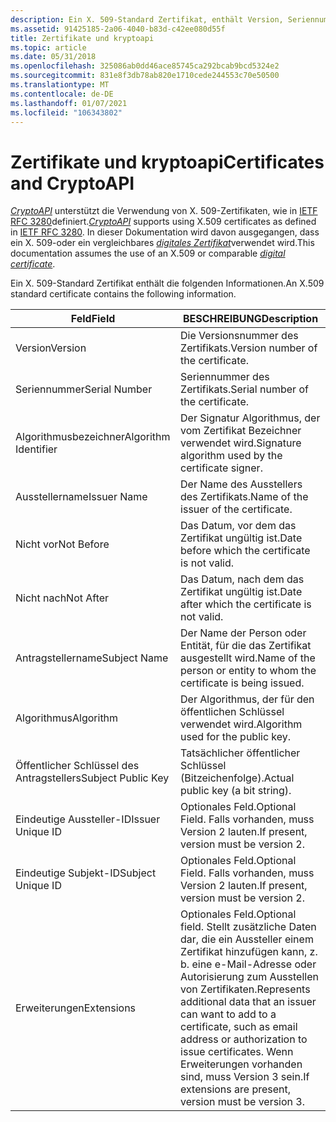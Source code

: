 ```yaml
---
description: Ein X. 509-Standard Zertifikat, enthält Version, Seriennummer, Algorithmusbezeichner, Aussteller Namen, gültigen Datumsbereich, Antragsteller Namen, Algorithmus und Informationen zum öffentlichen Schlüssel des Antragstellers und optional eine eindeutige Aussteller-ID, eine eindeutige ID des Antragstellers und Erweiterungen.
ms.assetid: 91425185-2a06-4040-b83d-c42ee080d55f
title: Zertifikate und kryptoapi
ms.topic: article
ms.date: 05/31/2018
ms.openlocfilehash: 325086ab0dd46ace85745ca292bcab9bcd5324e2
ms.sourcegitcommit: 831e8f3db78ab820e1710cede244553c70e50500
ms.translationtype: MT
ms.contentlocale: de-DE
ms.lasthandoff: 01/07/2021
ms.locfileid: "106343802"
---
```

# <a name="certificates-and-cryptoapi"></a><span data-ttu-id="013ce-103">Zertifikate und kryptoapi</span><span class="sxs-lookup"><span data-stu-id="013ce-103">Certificates and CryptoAPI</span></span>

<span data-ttu-id="013ce-104">[*CryptoAPI*](../secgloss/c-gly.md) unterstützt die Verwendung von X. 509-Zertifikaten, wie in [IETF RFC 3280](https://www.ietf.org/rfc/rfc3280.txt)definiert.</span><span class="sxs-lookup"><span data-stu-id="013ce-104">[*CryptoAPI*](../secgloss/c-gly.md) supports using X.509 certificates as defined in [IETF RFC 3280](https://www.ietf.org/rfc/rfc3280.txt).</span></span> <span data-ttu-id="013ce-105">In dieser Dokumentation wird davon ausgegangen, dass ein X. 509-oder ein vergleichbares [*digitales Zertifikat*](../secgloss/c-gly.md)verwendet wird.</span><span class="sxs-lookup"><span data-stu-id="013ce-105">This documentation assumes the use of an X.509 or comparable [*digital certificate*](../secgloss/c-gly.md).</span></span>

<span data-ttu-id="013ce-106">Ein X. 509-Standard Zertifikat enthält die folgenden Informationen.</span><span class="sxs-lookup"><span data-stu-id="013ce-106">An X.509 standard certificate contains the following information.</span></span>



| <span data-ttu-id="013ce-107">Feld</span><span class="sxs-lookup"><span data-stu-id="013ce-107">Field</span></span>                | <span data-ttu-id="013ce-108">BESCHREIBUNG</span><span class="sxs-lookup"><span data-stu-id="013ce-108">Description</span></span>                                                                                                                                                                                                                |
|----------------------|----------------------------------------------------------------------------------------------------------------------------------------------------------------------------------------------------------------------------|
| <span data-ttu-id="013ce-109">Version</span><span class="sxs-lookup"><span data-stu-id="013ce-109">Version</span></span>              | <span data-ttu-id="013ce-110">Die Versionsnummer des Zertifikats.</span><span class="sxs-lookup"><span data-stu-id="013ce-110">Version number of the certificate.</span></span>                                                                                                                                                                                         |
| <span data-ttu-id="013ce-111">Seriennummer</span><span class="sxs-lookup"><span data-stu-id="013ce-111">Serial Number</span></span>        | <span data-ttu-id="013ce-112">Seriennummer des Zertifikats.</span><span class="sxs-lookup"><span data-stu-id="013ce-112">Serial number of the certificate.</span></span>                                                                                                                                                                                          |
| <span data-ttu-id="013ce-113">Algorithmusbezeichner</span><span class="sxs-lookup"><span data-stu-id="013ce-113">Algorithm Identifier</span></span> | <span data-ttu-id="013ce-114">Der Signatur Algorithmus, der vom Zertifikat Bezeichner verwendet wird.</span><span class="sxs-lookup"><span data-stu-id="013ce-114">Signature algorithm used by the certificate signer.</span></span>                                                                                                                                                                        |
| <span data-ttu-id="013ce-115">Ausstellername</span><span class="sxs-lookup"><span data-stu-id="013ce-115">Issuer Name</span></span>          | <span data-ttu-id="013ce-116">Der Name des Ausstellers des Zertifikats.</span><span class="sxs-lookup"><span data-stu-id="013ce-116">Name of the issuer of the certificate.</span></span>                                                                                                                                                                                     |
| <span data-ttu-id="013ce-117">Nicht vor</span><span class="sxs-lookup"><span data-stu-id="013ce-117">Not Before</span></span>           | <span data-ttu-id="013ce-118">Das Datum, vor dem das Zertifikat ungültig ist.</span><span class="sxs-lookup"><span data-stu-id="013ce-118">Date before which the certificate is not valid.</span></span>                                                                                                                                                                            |
| <span data-ttu-id="013ce-119">Nicht nach</span><span class="sxs-lookup"><span data-stu-id="013ce-119">Not After</span></span>            | <span data-ttu-id="013ce-120">Das Datum, nach dem das Zertifikat ungültig ist.</span><span class="sxs-lookup"><span data-stu-id="013ce-120">Date after which the certificate is not valid.</span></span>                                                                                                                                                                             |
| <span data-ttu-id="013ce-121">Antragstellername</span><span class="sxs-lookup"><span data-stu-id="013ce-121">Subject Name</span></span>         | <span data-ttu-id="013ce-122">Der Name der Person oder Entität, für die das Zertifikat ausgestellt wird.</span><span class="sxs-lookup"><span data-stu-id="013ce-122">Name of the person or entity to whom the certificate is being issued.</span></span>                                                                                                                                                      |
| <span data-ttu-id="013ce-123">Algorithmus</span><span class="sxs-lookup"><span data-stu-id="013ce-123">Algorithm</span></span>            | <span data-ttu-id="013ce-124">Der Algorithmus, der für den öffentlichen Schlüssel verwendet wird.</span><span class="sxs-lookup"><span data-stu-id="013ce-124">Algorithm used for the public key.</span></span>                                                                                                                                                                                         |
| <span data-ttu-id="013ce-125">Öffentlicher Schlüssel des Antragstellers</span><span class="sxs-lookup"><span data-stu-id="013ce-125">Subject Public Key</span></span>   | <span data-ttu-id="013ce-126">Tatsächlicher öffentlicher Schlüssel (Bitzeichenfolge).</span><span class="sxs-lookup"><span data-stu-id="013ce-126">Actual public key (a bit string).</span></span>                                                                                                                                                                                          |
| <span data-ttu-id="013ce-127">Eindeutige Aussteller-ID</span><span class="sxs-lookup"><span data-stu-id="013ce-127">Issuer Unique ID</span></span>     | <span data-ttu-id="013ce-128">Optionales Feld.</span><span class="sxs-lookup"><span data-stu-id="013ce-128">Optional Field.</span></span> <span data-ttu-id="013ce-129">Falls vorhanden, muss Version 2 lauten.</span><span class="sxs-lookup"><span data-stu-id="013ce-129">If present, version must be version 2.</span></span>                                                                                                                                                                     |
| <span data-ttu-id="013ce-130">Eindeutige Subjekt-ID</span><span class="sxs-lookup"><span data-stu-id="013ce-130">Subject Unique ID</span></span>    | <span data-ttu-id="013ce-131">Optionales Feld.</span><span class="sxs-lookup"><span data-stu-id="013ce-131">Optional Field.</span></span> <span data-ttu-id="013ce-132">Falls vorhanden, muss Version 2 lauten.</span><span class="sxs-lookup"><span data-stu-id="013ce-132">If present, version must be version 2.</span></span>                                                                                                                                                                     |
| <span data-ttu-id="013ce-133">Erweiterungen</span><span class="sxs-lookup"><span data-stu-id="013ce-133">Extensions</span></span>           | <span data-ttu-id="013ce-134">Optionales Feld.</span><span class="sxs-lookup"><span data-stu-id="013ce-134">Optional field.</span></span> <span data-ttu-id="013ce-135">Stellt zusätzliche Daten dar, die ein Aussteller einem Zertifikat hinzufügen kann, z. b. eine e-Mail-Adresse oder Autorisierung zum Ausstellen von Zertifikaten.</span><span class="sxs-lookup"><span data-stu-id="013ce-135">Represents additional data that an issuer can want to add to a certificate, such as email address or authorization to issue certificates.</span></span> <span data-ttu-id="013ce-136">Wenn Erweiterungen vorhanden sind, muss Version 3 sein.</span><span class="sxs-lookup"><span data-stu-id="013ce-136">If extensions are present, version must be version 3.</span></span><br/> |



 

 

 
